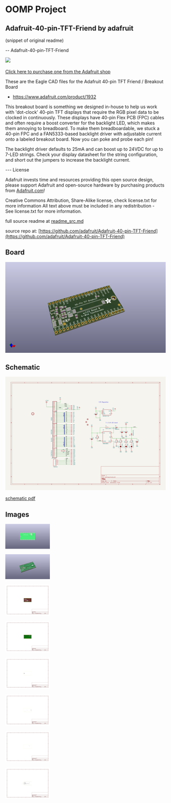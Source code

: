 # OOMP Project  
## Adafruit-40-pin-TFT-Friend  by adafruit  
  
(snippet of original readme)  
  
-- Adafruit-40-pin-TFT-Friend  
  
<a href="http://www.adafruit.com/products/1932"><img src="assets/image.jpg?raw=true" width="500px"><br/>  
Click here to purchase one from the Adafruit shop</a>  
  
These are the Eagle CAD files for the Adafruit 40-pin TFT Friend / Breakout Board  
- https://www.adafruit.com/product/1932  
  
This breakout board is something we designed in-house to help us work with 'dot-clock' 40-pin TFT displays that require the RGB pixel data to be clocked in continuously. These displays have 40-pin Flex PCB (FPC) cables and often require a boost converter for the backlight LED, which makes them annoying to breadboard. To make them breadboardable, we stuck a 40-pin FPC and a FAN5333-based backlight driver with adjustable current onto a labeled breakout board. Now you can poke and probe each pin!  
  
The backlight driver defaults to 25mA and can boost up to 24VDC for up to 7-LED strings. Check your display datasheet for the string configuration, and short out the jumpers to increase the backlight current.   
  
--- License  
  
Adafruit invests time and resources providing this open source design, please support Adafruit and open-source hardware by purchasing products from [Adafruit.com](https://www.adafruit.com)!  
  
Creative Commons Attribution, Share-Alike license, check license.txt for more information All text above must be included in any redistribution -   
See license.txt for more information.  
  
  full source readme at [readme_src.md](readme_src.md)  
  
source repo at: [https://github.com/adafruit/Adafruit-40-pin-TFT-Friend](https://github.com/adafruit/Adafruit-40-pin-TFT-Friend)  
## Board  
  
[![working_3d.png](working_3d_600.png)](working_3d.png)  
## Schematic  
  
[![working_schematic.png](working_schematic_600.png)](working_schematic.png)  
  
[schematic pdf](working_schematic.pdf)  
## Images  
  
[![working_3D_bottom.png](working_3D_bottom_140.png)](working_3D_bottom.png)  
  
[![working_3D_top.png](working_3D_top_140.png)](working_3D_top.png)  
  
[![working_assembly_page_01.png](working_assembly_page_01_140.png)](working_assembly_page_01.png)  
  
[![working_assembly_page_02.png](working_assembly_page_02_140.png)](working_assembly_page_02.png)  
  
[![working_assembly_page_03.png](working_assembly_page_03_140.png)](working_assembly_page_03.png)  
  
[![working_assembly_page_04.png](working_assembly_page_04_140.png)](working_assembly_page_04.png)  
  
[![working_assembly_page_05.png](working_assembly_page_05_140.png)](working_assembly_page_05.png)  
  
[![working_assembly_page_06.png](working_assembly_page_06_140.png)](working_assembly_page_06.png)  
